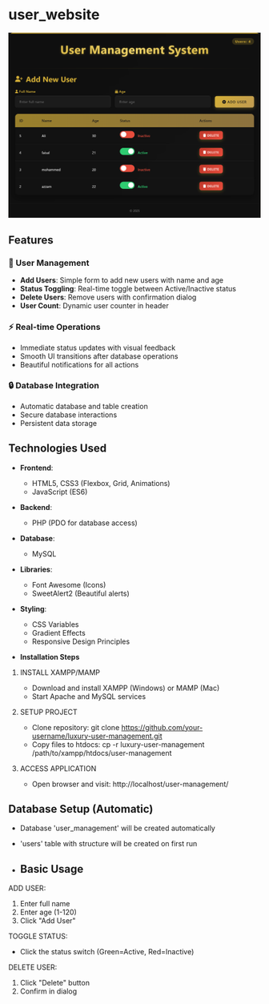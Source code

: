 # user_website
![user_website](user_shot.png)

## Features

### 👥 User Management
- **Add Users**: Simple form to add new users with name and age
- **Status Toggling**: Real-time toggle between Active/Inactive status
- **Delete Users**: Remove users with confirmation dialog
- **User Count**: Dynamic user counter in header

### ⚡ Real-time Operations
- Immediate status updates with visual feedback
- Smooth UI transitions after database operations
- Beautiful notifications for all actions

### 🔒 Database Integration
- Automatic database and table creation
- Secure database interactions
- Persistent data storage

## Technologies Used

- **Frontend**: 
  - HTML5, CSS3 (Flexbox, Grid, Animations)
  - JavaScript (ES6)
- **Backend**: 
  - PHP (PDO for database access)
- **Database**: 
  - MySQL
- **Libraries**:
  - Font Awesome (Icons)
  - SweetAlert2 (Beautiful alerts)
- **Styling**: 
  - CSS Variables
  - Gradient Effects
  - Responsive Design Principles

- **Installation Steps**

1. INSTALL XAMPP/MAMP
   - Download and install XAMPP (Windows) or MAMP (Mac)
   - Start Apache and MySQL services

2. SETUP PROJECT
   - Clone repository:
     git clone https://github.com/your-username/luxury-user-management.git
   - Copy files to htdocs:
     cp -r luxury-user-management /path/to/xampp/htdocs/user-management

3. ACCESS APPLICATION
   - Open browser and visit:
     http://localhost/user-management/

## Database Setup (Automatic)
- Database 'user_management' will be created automatically
- 'users' table with structure will be created on first run

- ## Basic Usage

ADD USER:
1. Enter full name
2. Enter age (1-120)
3. Click "Add User"

TOGGLE STATUS:
- Click the status switch (Green=Active, Red=Inactive)

DELETE USER:
1. Click "Delete" button
2. Confirm in dialog



